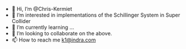 - 👋 Hi, I’m @Chris-Kermiet
- 👀 I’m interested in implementations of the Schillinger System in Super Collider
- 🌱 I’m currently learning ...
- 💞️ I’m looking to collaborate on the above.
- 📫 How to reach me k1@indra.com

<!---
Chris-Kermiet/Chris-Kermiet is a ✨ special ✨ repository because its `README.md` (this file) appears on your GitHub profile.
You can click the Preview link to take a look at your changes.
--->
